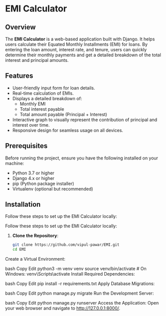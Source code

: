 # EMI Calculator

## Overview

The **EMI Calculator** is a web-based application built with Django. It helps users calculate their Equated Monthly Installments (EMI) for loans. By entering the loan amount, interest rate, and tenure, users can quickly determine their monthly payments and get a detailed breakdown of the total interest and principal amounts.

## Features

- User-friendly input form for loan details.
- Real-time calculation of EMIs.
- Displays a detailed breakdown of:
  - Monthly EMI
  - Total interest payable
  - Total amount payable (Principal + Interest)
- Interactive graph to visually represent the contribution of principal and interest over time.
- Responsive design for seamless usage on all devices.

## Prerequisites

Before running the project, ensure you have the following installed on your machine:

- Python 3.7 or higher
- Django 4.x or higher
- pip (Python package installer)
- Virtualenv (optional but recommended)

## Installation

Follow these steps to set up the EMI Calculator locally:


Follow these steps to set up the EMI Calculator locally:

1. **Clone the Repository**:
   ```bash
   git clone https://github.com/vipul-pawar/EMI.git
   cd EMI
Create a Virtual Environment:

bash
Copy
Edit
python3 -m venv venv
source venv/bin/activate  # On Windows: venv\Scripts\activate
Install Required Dependencies:

bash
Copy
Edit
pip install -r requirements.txt
Apply Database Migrations:

bash
Copy
Edit
python manage.py migrate
Run the Development Server:

bash
Copy
Edit
python manage.py runserver
Access the Application: Open your web browser and navigate to http://127.0.0.1:8000/.
